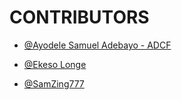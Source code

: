 
# CONTRIBUTORS
<!-- 
>>>>>>> Guide <<<<<<<<

 Firstly Add a comment
- [@your-preferred-name](github-url/your-username)

 -->

<!-- unclebay contribution -->
- [@Ayodele Samuel Adebayo - ADCF](https://github.com/unclebay143)

<!-- ekesolonge contribution -->
- [@Ekeso Longe](https://github.com/ekesolonge)

<!-- SamZing777 contribution -->
- [@SamZing777](https://github.com/samzing777)
